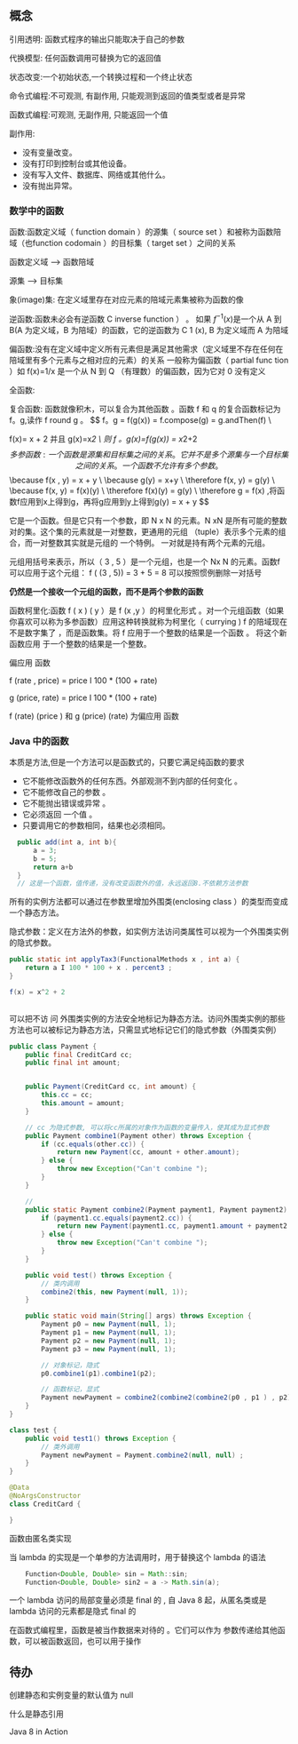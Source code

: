 ## 概念



引用透明: 函数式程序的输出只能取决于自己的参数

代换模型: 任何函数调用可替换为它的返回值



状态改变:一个初始状态,一个转换过程和一个终止状态

命令式编程:不可观测, 有副作用, 只能观测到返回的值类型或者是异常

函数式编程:可观测, 无副作用, 只能返回一个值

 副作用: 

- 没有变量改变。
- 没有打印到控制台或其他设备。
- 没有写入文件、数据库、网络或其他什么。
- 没有抛出异常。



### 数学中的函数

函数:函数定义域（ function domain ）的源集（ source set ）和被称为函数陪域（也function codomain ）的目标集（ target set ）之间的关系 

函数定义域 --> 函数陪域

源集 --> 目标集

象(image)集: 在定义域里存在对应元素的陪域元素集被称为函数的像





逆函数:函数未必会有逆函数 C inverse function ） 。 如果 $f^{-1}(x)$是一个从 A 到 B(A 为定义域，B 为陪域）的函数，它的逆函数为 C 1 (x), B 为定义域而 A 为陪域

偏函数:没有在定义域中定义所有元素但是满足其他需求（定义域里不存在任何在陪域里有多个元素与之相对应的元素）的关系 一般称为偏函数（ partial func tion ）如 f(x)=1/x 是一个从 N 到 Q （有理数）的偏函数，因为它对 0 没有定义

全函数:

复合函数: 函数就像积木，可以复合为其他函数 。函数 f 和 q 的复合函数标记为 f。g,读作 f round g 。
$$
f。g = f(g(x)) = f.compose(g) = g.andThen(f) \\

f(x)= x + 2 并且 g(x)=x*2 \\
 则 f 。g(x)=f(g(x)) = x*2+2
$$
多参函数: 一个函数是源集和目标集之间的关系。它并不是多个源集与一个目标集之间的关系。 一个函数不允许有多个参数 。
$$
\because f(x , y) = x + y \\
\because g(y) = x+y \\
\therefore f(x, y) = g(y) \\
\because f(x, y) = f(x)(y) \\
\therefore f(x)(y) = g(y) \\
\therefore g = f(x) ,将函数f应用到x上得到g，再将g应用到y上得到g(y) = x + y
$$


它是一个函数。但是它只有一个参数，即 N x N 的元素。N xN 是所有可能的整数对的集。这个集的元素就是一对整数，更通用的元组
（tuple）表示多个元素的组合，而一对整数其实就是元组的 一个特例。 一对就是持有两个元素的元组。

元组用括号来表示，所以（ 3 , 5 ）是一个元组，也是一个 Nx N 的元素。函数f 可以应用于这个元组：
f ( (3 , 5)) = 3 + 5 = 8 可以按照惯例删除一对括号

**仍然是一个接收一个元组的函数，而不是两个参数的函数**

函数柯里化:函数 f ( x ) ( y ）是 f (x ,y ）的柯里化形式 。对一个元组函数（如果你喜欢可以称为多参函数）应用这种转换就称为柯里化（ currying )  f 的陪域现在不是数字集了 ，而是函数集。将 f 应用于一个整数的结果是一个函数 。 将这个新函数应用 于一个整数的结果是一个整数。

偏应用 函数



f (rate , price) = price I 100 * (100 + rate)

g (price, rate) = price I 100 * (100 + rate)

f (rate) (price ) 和 g (price) (rate) 为偏应用 函数

### Java 中的函数

本质是方法,但是一个方法可以是函数式的，只要它满足纯函数的要求

- 它不能修改函数外的任何东西。外部观测不到内部的任何变化 。
- 它不能修改自己的参数 。
- 它不能抛出错误或异常 。
- 它必须返回 一个值 。
- 只要调用它的参数相同，结果也必须相同。

 ```java
   public add(int a, int b){
       a = 3;
       b = 5;
       return a+b
   }
   // 这是一个函数，值传递，没有改变函数外的值，永远返回8.不依赖方法参数
 ```



所有的实例方法都可以通过在参数里增加外围类(enclosing class ）的类型而变成一个静态方法。

隐式参数：定义在方法外的参数，如实例方法访问类属性可以视为一个外围类实例的隐式参数。

```java
public static int applyTax3(FunctionalMethods x , int a) {
    return a I 100 * 100 + x . percent3 ;
}

f(x) = x^2 + 2
    
```

可以把不访 问 外围类实例的方法安全地标记为静态方法。访问外围类实例的那些方法也可以被标记为静态方法，只需显式地标记它们的隐式参数（外围类实例）

```java
public class Payment {
    public final CreditCard cc;
    public final int amount;


    public Payment(CreditCard cc, int amount) {
        this.cc = cc;
        this.amount = amount;
    }

    // cc 为隐式参数, 可以将cc所属的对象作为函数的变量传入，使其成为显式参数
    public Payment combine1(Payment other) throws Exception {
        if (cc.equals(other.cc)) {
            return new Payment(cc, amount + other.amount);
        } else {
            throw new Exception("Can't combine ");
        }
    }

    //
    public static Payment combine2(Payment payment1, Payment payment2) throws Exception {
        if (payment1.cc.equals(payment2.cc)) {
            return new Payment(payment1.cc, payment1.amount + payment2.amount);
        } else {
            throw new Exception("Can't combine ");
        }
    }

    public void test() throws Exception {
        // 类内调用
        combine2(this, new Payment(null, 1));
    }

    public static void main(String[] args) throws Exception {
        Payment p0 = new Payment(null, 1);
        Payment p1 = new Payment(null, 1);
        Payment p2 = new Payment(null, 1);
        Payment p3 = new Payment(null, 1);

        // 对象标记，隐式
        p0.combine1(p1).combine1(p2);

        // 函数标记，显式
        Payment newPayment = combine2(combine2(combine2(p0 , p1 ) , p2) , p3 );
    }
}

class test {
    public void test1() throws Exception {
        // 类外调用
        Payment newPayment = Payment.combine2(null, null) ;
    }
}

@Data
@NoArgsConstructor
class CreditCard {

}
```



函数由匿名类实现



当 lambda 的实现是一个单参的方法调用时，用于替换这个 lambda 的语法

```java
    Function<Double, Double> sin = Math::sin;
    Function<Double, Double> sin2 = a -> Math.sin(a);
```

一个 lambda 访问的局部变量必须是 final 的 , 自 Java 8 起，从匿名类或是 lambda 访问的元素都是隐式 final 的



在函数式编程里，函数是被当作数据来对待的 。它们可以作为
参数传递给其他函数，可以被函数返回，也可以用于操作

## 待办

创建静态和实例变量的默认值为 null



什么是静态引用

Java 8 in Action